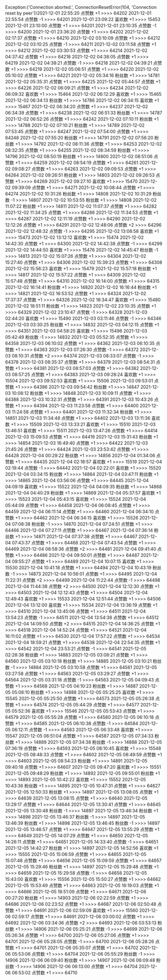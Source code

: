 Exception:('Connection aborted.', ConnectionResetError(104, 'Connection reset by peer'))2021-12-01  22:55:20   点赞数 +1 >>>> 64202
2021-12-01  22:55:54   点赞数 -1 >>>> 64201
2021-12-01  23:09:22   喜欢数 +1 >>>> 15453
2021-12-01  23:10:00   点赞数 +1 >>>> 64201
2021-12-01  23:10:35   点赞数 -1 >>>> 64200
2021-12-01  23:36:20   点赞数 +1 >>>> 64202
2021-12-02  02:17:37   点赞数 +1 >>>> 64210
2021-12-02  03:10:09   点赞数 +1 >>>> 64212
2021-12-02  03:10:25   点赞数 -1 >>>> 64211
2021-12-02  03:11:58   点赞数 +1 >>>> 64212
2021-12-02  03:30:53   点赞数 +1 >>>> 64214
2021-12-02  04:37:42   点赞数 +1 >>>> 64218
2021-12-02  04:38:05   点赞数 +1 >>>> 64219
2021-12-02  04:38:21   点赞数 -1 >>>> 64218
2021-12-02  04:39:21   点赞数 +1 >>>> 64219
2021-12-02  05:06:51   点赞数 +1 >>>> 64220
2021-12-02  05:10:02   点赞数 +1 >>>> 64221
2021-12-02  05:34:16   粉丝数 +1 >>>> 14781
2021-12-02  05:35:31   点赞数 +1 >>>> 64225
2021-12-02  05:44:57   点赞数 +1 >>>> 64226
2021-12-02  06:09:21   点赞数 +1 >>>> 64234
2021-12-02  06:09:32   喜欢数 +1 >>>> 15464
2021-12-02  06:12:29   喜欢数 +1 >>>> 15465
2021-12-02  06:34:13   粉丝数 +1 >>>> 14786
2021-12-02  06:34:15   喜欢数 +1 >>>> 15467
2021-12-02  06:34:20   点赞数 +1 >>>> 64237
2021-12-02  06:34:39   点赞数 +1 >>>> 64238
2021-12-02  06:51:33   粉丝数 +1 >>>> 14787
2021-12-02  06:52:26   点赞数 +1 >>>> 64242
2021-12-02  07:10:11   粉丝数 +1 >>>> 14788
2021-12-02  07:10:21   粉丝数 +1 >>>> 14789
2021-12-02  07:53:45   点赞数 +1 >>>> 64247
2021-12-02  07:54:00   点赞数 +1 >>>> 64248
2021-12-02  07:55:20   粉丝数 +1 >>>> 14791
2021-12-02  07:56:20   粉丝数 +1 >>>> 14792
2021-12-02  08:11:36   点赞数 +1 >>>> 64253
2021-12-02  08:32:35   点赞数 +1 >>>> 64255
2021-12-02  08:34:59   粉丝数 +1 >>>> 14796
2021-12-02  08:50:19   粉丝数 +1 >>>> 14800
2021-12-02  08:51:06   点赞数 +1 >>>> 64259
2021-12-02  08:54:19   点赞数 +1 >>>> 64261
2021-12-02  09:08:27   点赞数 +1 >>>> 64263
2021-12-02  09:09:53   点赞数 +1 >>>> 64264
2021-12-02  09:26:51   粉丝数 +1 >>>> 14803
2021-12-02  09:26:53   点赞数 +1 >>>> 64269
2021-12-02  09:27:10   喜欢数 +1 >>>> 15470
2021-12-02  09:39:09   点赞数 +1 >>>> 64271
2021-12-02  10:08:44   点赞数 +1 >>>> 64274
2021-12-02  10:31:26   粉丝数 +1 >>>> 14808
2021-12-02  10:31:29   粉丝数 -1 >>>> 14807
2021-12-02  10:53:55   粉丝数 +1 >>>> 14808
2021-12-02  11:07:22   粉丝数 +1 >>>> 14811
2021-12-02  11:07:37   点赞数 +1 >>>> 64282
2021-12-02  11:34:25   点赞数 +1 >>>> 64286
2021-12-02  11:34:53   点赞数 +1 >>>> 64287
2021-12-02  12:11:19   点赞数 +1 >>>> 64290
2021-12-02  12:12:26   点赞数 +1 >>>> 64291
2021-12-02  12:48:06   点赞数 +2 >>>> 64296
2021-12-02  12:48:32   点赞数 -1 >>>> 64295
2021-12-02  13:08:58   喜欢数 +1 >>>> 15473
2021-12-02  13:12:12   喜欢数 +1 >>>> 15474
2021-12-02  14:42:30   点赞数 +1 >>>> 64300
2021-12-02  14:42:38   点赞数 -1 >>>> 64299
2021-12-02  14:44:50   喜欢数 +1 >>>> 15476
2021-12-02  14:45:47   粉丝数 -1 >>>> 14813
2021-12-02  15:07:26   点赞数 +1 >>>> 64304
2021-12-02  15:27:40   点赞数 +1 >>>> 64306
2021-12-02  15:39:23   点赞数 +1 >>>> 64308
2021-12-02  15:56:23   喜欢数 +1 >>>> 15479
2021-12-02  15:57:18   粉丝数 +1 >>>> 14817
2021-12-02  15:57:22   点赞数 +1 >>>> 64309
2021-12-02  15:57:48   点赞数 +1 >>>> 64310
2021-12-02  16:14:00   点赞数 +1 >>>> 64315
2021-12-02  16:14:41   粉丝数 +1 >>>> 14820
2021-12-02  16:16:44   粉丝数 +1 >>>> 14821
2021-12-02  16:53:52   点赞数 +1 >>>> 64324
2021-12-02  17:37:37   点赞数 +1 >>>> 64326
2021-12-02  18:34:47   喜欢数 +1 >>>> 15480
2021-12-02  18:51:11   粉丝数 +1 >>>> 14823
2021-12-02  23:10:35   点赞数 +1 >>>> 64329
2021-12-02  23:10:47   点赞数 -1 >>>> 64328
2021-12-03  02:44:20   喜欢数 +1 >>>> 15490
2021-12-03  03:11:46   点赞数 -1 >>>> 64346
2021-12-03  03:30:25   粉丝数 +1 >>>> 14832
2021-12-03  04:12:15   点赞数 +1 >>>> 64351
2021-12-03  04:58:25   喜欢数 +1 >>>> 15496
2021-12-03  05:42:49   粉丝数 -1 >>>> 14832
2021-12-03  05:52:35   点赞数 +1 >>>> 64358
2021-12-03  06:10:02   点赞数 +1 >>>> 64362
2021-12-03  06:10:35   点赞数 +1 >>>> 64363
2021-12-03  07:26:30   点赞数 -1 >>>> 64372
2021-12-03  08:10:31   点赞数 +2 >>>> 64374
2021-12-03  08:33:07   点赞数 -1 >>>> 64378
2021-12-03  08:35:37   点赞数 +1 >>>> 64379
2021-12-03  08:54:31   点赞数 +1 >>>> 64381
2021-12-03  08:57:03   点赞数 +1 >>>> 64382
2021-12-03  08:57:25   点赞数 +1 >>>> 64383
2021-12-03  09:28:24   喜欢数 +1 >>>> 15504
2021-12-03  09:52:53   喜欢数 +1 >>>> 15506
2021-12-03  09:53:01   点赞数 +1 >>>> 64386
2021-12-03  09:54:42   粉丝数 +1 >>>> 14847
2021-12-03  10:08:12   粉丝数 +1 >>>> 14848
2021-12-03  10:09:11   点赞数 +1 >>>> 64388
2021-12-03  10:32:31   点赞数 +1 >>>> 64391
2021-12-03  10:43:26   点赞数 +1 >>>> 64394
2021-12-03  11:23:58   点赞数 +1 >>>> 64400
2021-12-03  11:24:58   点赞数 +1 >>>> 64401
2021-12-03  11:32:34   粉丝数 +1 >>>> 14851
2021-12-03  11:34:48   点赞数 +1 >>>> 64402
2021-12-03  13:11:36   喜欢数 +1 >>>> 15509
2021-12-03  13:33:21   喜欢数 +1 >>>> 15510
2021-12-03  13:46:51   喜欢数 +1 >>>> 15511
2021-12-03  13:47:26   点赞数 +1 >>>> 64414
2021-12-03  15:09:53   点赞数 +1 >>>> 64419
2021-12-03  15:31:43   粉丝数 +1 >>>> 14854
2021-12-03  16:49:40   点赞数 +1 >>>> 64422
2021-12-03  21:45:26   点赞数 +1 >>>> 64424
2021-12-03  23:53:42   点赞数 +1 >>>> 64428
2021-12-04  00:29:22   粉丝数 +1 >>>> 14856
2021-12-04  01:34:06   点赞数 +1 >>>> 64435
2021-12-04  02:18:57   喜欢数 +1 >>>> 15519
2021-12-04  02:19:44   点赞数 -1 >>>> 64442
2021-12-04  02:22:01   喜欢数 +1 >>>> 15520
2021-12-04  03:34:15   粉丝数 +1 >>>> 14864
2021-12-04  03:47:11   粉丝数 +1 >>>> 14865
2021-12-04  03:56:06   点赞数 +1 >>>> 64445
2021-12-04  04:09:19   喜欢数 +1 >>>> 15522
2021-12-04  04:09:35   粉丝数 +1 >>>> 14868
2021-12-04  04:40:29   粉丝数 +1 >>>> 14869
2021-12-04  05:37:57   喜欢数 +1 >>>> 15523
2021-12-04  05:43:15   喜欢数 +1 >>>> 15524
2021-12-04  05:44:09   点赞数 +1 >>>> 64458
2021-12-04  06:08:45   点赞数 +1 >>>> 64459
2021-12-04  06:11:14   点赞数 +1 >>>> 64460
2021-12-04  06:34:10   点赞数 +1 >>>> 64462
2021-12-04  06:34:15   喜欢数 +1 >>>> 15526
2021-12-04  07:08:38   粉丝数 -1 >>>> 14870
2021-12-04  07:24:51   点赞数 +1 >>>> 64466
2021-12-04  07:27:11   点赞数 +1 >>>> 64467
2021-12-04  07:36:14   粉丝数 +1 >>>> 14871
2021-12-04  07:37:38   点赞数 +1 >>>> 64467
2021-12-04  07:43:37   点赞数 +1 >>>> 64468
2021-12-04  07:43:54   点赞数 +1 >>>> 64469
2021-12-04  08:58:36   点赞数 +2 >>>> 64481
2021-12-04  09:41:40   点赞数 +1 >>>> 64486
2021-12-04  09:50:01   点赞数 +1 >>>> 64487
2021-12-04  09:55:27   点赞数 +1 >>>> 64489
2021-12-04  10:07:15   喜欢数 +1 >>>> 15530
2021-12-04  10:41:18   点赞数 +1 >>>> 64494
2021-12-04  10:43:19   粉丝数 -1 >>>> 14873
2021-12-04  10:56:01   点赞数 +1 >>>> 64495
2021-12-04  11:22:31   点赞数 +2 >>>> 64499
2021-12-04  11:22:44   点赞数 -1 >>>> 64498
2021-12-04  11:44:38   点赞数 +2 >>>> 64500
2021-12-04  12:12:30   点赞数 +1 >>>> 64503
2021-12-04  12:12:43   点赞数 +1 >>>> 64504
2021-12-04  12:49:43   喜欢数 +1 >>>> 15533
2021-12-04  12:51:44   点赞数 +1 >>>> 64506
2021-12-04  13:12:00   喜欢数 +1 >>>> 15534
2021-12-04  13:36:19   点赞数 +1 >>>> 64510
2021-12-04  13:45:06   点赞数 +1 >>>> 64511
2021-12-04  13:54:23   点赞数 -1 >>>> 64511
2021-12-04  13:54:38   点赞数 +1 >>>> 64512
2021-12-04  14:09:50   点赞数 +2 >>>> 64515
2021-12-04  14:36:25   点赞数 +1 >>>> 64518
2021-12-04  14:52:24   点赞数 +1 >>>> 64521
2021-12-04  16:11:02   点赞数 +1 >>>> 64530
2021-12-04  17:57:22   点赞数 +1 >>>> 64534
2021-12-04  18:59:21   点赞数 +1 >>>> 64538
2021-12-04  22:54:35   点赞数 +1 >>>> 64542
2021-12-04  23:53:21   点赞数 -1 >>>> 64541
2021-12-05  02:28:38   粉丝数 +1 >>>> 14883
2021-12-05  03:08:21   点赞数 +1 >>>> 64560
2021-12-05  03:10:18   粉丝数 +1 >>>> 14885
2021-12-05  03:10:21   粉丝数 -1 >>>> 14884
2021-12-05  03:10:58   点赞数 +1 >>>> 64561
2021-12-05  03:27:58   点赞数 +1 >>>> 64563
2021-12-05  03:29:27   点赞数 +1 >>>> 64564
2021-12-05  03:31:18   点赞数 -1 >>>> 64563
2021-12-05  04:09:43   点赞数 +1 >>>> 64568
2021-12-05  04:10:23   粉丝数 +1 >>>> 14887
2021-12-05  05:08:10   粉丝数 +1 >>>> 14888
2021-12-05  05:25:25   喜欢数 +1 >>>> 15545
2021-12-05  05:25:50   点赞数 +1 >>>> 64573
2021-12-05  05:26:38   点赞数 +1 >>>> 64574
2021-12-05  05:44:29   点赞数 +1 >>>> 64577
2021-12-05  05:52:36   喜欢数 +1 >>>> 15546
2021-12-05  05:53:43   点赞数 +1 >>>> 64579
2021-12-05  05:55:28   点赞数 +1 >>>> 64580
2021-12-05  06:10:18   点赞数 +1 >>>> 64585
2021-12-05  06:10:38   点赞数 -1 >>>> 64584
2021-12-05  06:12:11   点赞数 -1 >>>> 64583
2021-12-05  06:33:48   喜欢数 +1 >>>> 15547
2021-12-05  06:51:04   点赞数 +1 >>>> 64587
2021-12-05  07:34:33   粉丝数 +1 >>>> 14889
2021-12-05  07:34:38   粉丝数 -1 >>>> 14888
2021-12-05  07:36:19   点赞数 +1 >>>> 64593
2021-12-05  08:10:45   喜欢数 +1 >>>> 15548
2021-12-05  08:48:33   点赞数 +1 >>>> 64602
2021-12-05  08:49:59   点赞数 +1 >>>> 64603
2021-12-05  08:54:23   粉丝数 +1 >>>> 14891
2021-12-05  09:40:18   点赞数 +1 >>>> 64607
2021-12-05  09:47:20   喜欢数 +1 >>>> 15551
2021-12-05  09:48:29   粉丝数 +1 >>>> 14892
2021-12-05  09:55:01   粉丝数 +1 >>>> 14893
2021-12-05  10:42:22   喜欢数 +1 >>>> 15552
2021-12-05  10:43:36   粉丝数 +1 >>>> 14895
2021-12-05  10:47:31   点赞数 +1 >>>> 64627
2021-12-05  12:50:33   粉丝数 +1 >>>> 14897
2021-12-05  13:08:05   点赞数 +1 >>>> 64639
2021-12-05  13:08:15   点赞数 +1 >>>> 64640
2021-12-05  13:29:17   点赞数 +1 >>>> 64644
2021-12-05  13:30:41   点赞数 +1 >>>> 64645
2021-12-05  13:30:48   粉丝数 -1 >>>> 14897
2021-12-05  13:46:34   粉丝数 +1 >>>> 14898
2021-12-05  13:46:37   粉丝数 -1 >>>> 14897
2021-12-05  13:46:39   粉丝数 +1 >>>> 14898
2021-12-05  13:46:45   粉丝数 -1 >>>> 14897
2021-12-05  13:46:57   点赞数 +1 >>>> 64647
2021-12-05  13:55:29   点赞数 +1 >>>> 64649
2021-12-05  14:07:29   点赞数 +1 >>>> 64650
2021-12-05  14:26:11   点赞数 +1 >>>> 64651
2021-12-05  14:33:40   点赞数 -1 >>>> 64651
2021-12-05  14:42:27   粉丝数 +1 >>>> 14897
2021-12-05  14:52:56   喜欢数 +1 >>>> 15555
2021-12-05  15:06:59   点赞数 +1 >>>> 64655
2021-12-05  15:07:48   点赞数 +1 >>>> 64656
2021-12-05  15:09:59   点赞数 +1 >>>> 64657
2021-12-05  15:29:46   粉丝数 +1 >>>> 14897
2021-12-05  15:29:48   点赞数 +1 >>>> 64659
2021-12-05  15:29:58   点赞数 -1 >>>> 64658
2021-12-05  15:43:00   喜欢数 +1 >>>> 15556
2021-12-05  15:50:27   点赞数 +1 >>>> 64662
2021-12-05  15:53:49   点赞数 +1 >>>> 64663
2021-12-05  16:19:03   点赞数 +1 >>>> 64666
2021-12-05  18:51:09   点赞数 +1 >>>> 64671
2021-12-06  00:27:20   粉丝数 +1 >>>> 14903
2021-12-06  02:22:59   点赞数 +1 >>>> 64686
2021-12-06  02:23:52   点赞数 +1 >>>> 64687
2021-12-06  02:50:48   点赞数 +1 >>>> 64691
2021-12-06  02:59:09   喜欢数 +1 >>>> 15560
2021-12-06  02:59:17   点赞数 +1 >>>> 64691
2021-12-06  03:00:02   点赞数 +1 >>>> 64692
2021-12-06  03:34:36   点赞数 +2 >>>> 64693
2021-12-06  03:53:13   粉丝数 +1 >>>> 14906
2021-12-06  05:25:21   点赞数 -1 >>>> 64699
2021-12-06  05:26:34   点赞数 +1 >>>> 64700
2021-12-06  05:27:06   点赞数 +1 >>>> 64701
2021-12-06  05:28:05   点赞数 -1 >>>> 64700
2021-12-06  05:28:26   点赞数 +1 >>>> 64701
2021-12-06  05:35:07   点赞数 +1 >>>> 64702
2021-12-06  05:53:06   点赞数 +1 >>>> 64704
2021-12-06  05:55:29   粉丝数 -1 >>>> 14906
2021-12-06  06:09:40   粉丝数 +1 >>>> 14907
2021-12-06  06:09:48   粉丝数 -1 >>>> 14906
2021-12-06  06:13:00   点赞数 +1 >>>> 64704
2021-12-06  06:53:02   点赞数 +1 >>>> 64710
